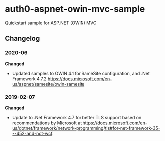 # auth0-aspnet-owin-mvc-sample

Quickstart sample for ASP.NET (OWIN) MVC

## Changelog

### 2020-06

**Changed**

- Updated samples to OWIN 4.1 for SameSite configuration, and .Net Framework 4.7.2 https://docs.microsoft.com/en-us/aspnet/samesite/owin-samesite

### 2019-02-07

**Changed**

- Update to .Net Framework 4.7 for better TLS support based on recommendations by Microsoft at https://docs.microsoft.com/en-us/dotnet/framework/network-programming/tls#for-net-framework-35---452-and-not-wcf.
